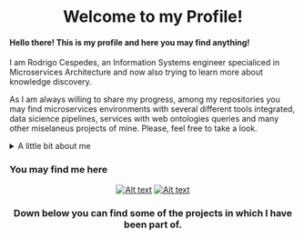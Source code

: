 <div align="center">
  
  # Welcome to my Profile!
</div>

#### Hello there! This is my profile and here you may find anything!

I am Rodrigo Cespedes, an Information Systems engineer specialiced in Microservices Architecture and now also trying to learn more about knowledge discovery.

As I am always willing to share my progress, among my repositories you may find microservices environments with several different tools integrated, data sicience pipelines, services with web ontologies queries and many other miselaneus projects of mine. Please, feel free to take a look.

<details>
  <summary>A little bit about me</summary>
  
* 💾 I am a keen of operative systems. The distro I am currently using is Manjaro and I enjoy tweaking it on my preferencies.
  
* 💶 I am also a collector of notaphily and numismatics.

* 👨‍🎓 I have enhanced my multitasking habilities at that point that I handled taking the first year courses of the specialization I started in Germany, taking the last year lectures of my career in Argentina and leading a project for a South American Congress at the same time.
  
#### My Skills

![Alt text](https://img.shields.io/badge/java-red?style=for-the-badge&logo=openjdk&labelColor=353535)
![Alt text](https://img.shields.io/badge/python-yellow?style=for-the-badge&logo=python&labelColor=353535)
![Alt text](https://img.shields.io/badge/docker-blue?style=for-the-badge&logo=docker&labelColor=353535)
![Alt text](https://img.shields.io/badge/kubernetes-blue?style=for-the-badge&logo=kubernetes&labelColor=353535)
![Alt text](https://img.shields.io/badge/nginx-darkgreen?style=for-the-badge&logo=nginx&labelColor=353535)
![Alt text](https://img.shields.io/badge/springboot-green?style=for-the-badge&logo=springboot&labelColor=353535)
![Alt text](https://img.shields.io/badge/mysql-lightgray?style=for-the-badge&logo=mysql&labelColor=353535)
![Alt text](https://img.shields.io/badge/oracle-darkorange?style=for-the-badge&logo=oracle&labelColor=353535)
![Alt text](https://img.shields.io/badge/mongodb-darklime?style=for-the-badge&logo=mongodb&labelColor=353535)
![Alt text](https://img.shields.io/badge/scikitlearn-orange?style=for-the-badge&logo=scikitlearn&labelColor=353535)
![Alt text](https://img.shields.io/badge/wikidata-white?style=for-the-badge&logo=wikidata&labelColor=353535)
![Alt text](https://img.shields.io/badge/archlinux-lightblue?style=for-the-badge&logo=archlinux&labelColor=353535)
![Alt text](https://img.shields.io/badge/manajro-lightgreen?style=for-the-badge&logo=manjaro&labelColor=353535)
</details>

### You may find me here
<div align="center">
  
[![Alt text](https://img.shields.io/badge/rodrigogcespedes@gmail.com-lightpink?style=for-the-badge&logo=gmail&labelColor=353535)](mailto:rodrigogcespedes@gmail.com)
[![Alt text](https://img.shields.io/badge/linkedin-blue?style=for-the-badge&logo=linkedin&labelColor=353535)](https://www.linkedin.com/in/rodrigogcespedes)

### Down below you can find some of the projects in which I have been part of.
</div>

